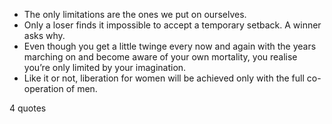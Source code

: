  - The only limitations are the ones we put on ourselves.
 - Only a loser finds it impossible to accept a temporary setback. A winner asks why.
 - Even though you get a little twinge every now and again with the years marching on and become aware of your own mortality, you realise you’re only limited by your imagination.
 - Like it or not, liberation for women will be achieved only with the full co-operation of men.

4 quotes